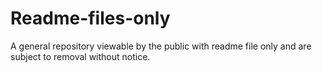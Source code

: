 # Readme-files-only
A general repository viewable by the public with readme file only and are subject to removal without notice.
